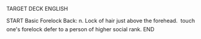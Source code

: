 TARGET DECK
ENGLISH

START
Basic
Forelock
Back: n. Lock of hair just above the forehead.  touch one's forelock defer to a person of higher social rank.
END
